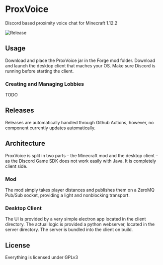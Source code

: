 # ProxVoice

Discord based proximity voice chat for Minecraft 1.12.2 

![Release](https://github.com/aditsachde/ProxVoice/workflows/Release/badge.svg)

## Usage

Download and place the ProxVoice jar in the Forge mod folder. Download and launch the desktop client that maches your OS. Make sure Discord is running before starting the client.

### Creating and Managing Lobbies

TODO

## Releases

Releases are automatically handled through Github Actions, however, no component currently updates automatically.

## Architecture

ProxVoice is split in two parts – the Minecraft mod and the desktop client – as the Discord Game SDK does not work easily with Java. It is completely client side.

### Mod

The mod simply takes player distances and publishes them on a ZeroMQ Pub/Sub socket, providing a light and nonblocking transport.

### Desktop Client

The UI is provided by a very simple electron app located in the client directory. The actual logic is provided a python webserver, located in the server directory. The server is bundled into the client on build.

## License

Everything is licensed under GPLv3